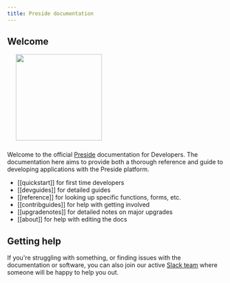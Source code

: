 ```yaml
---
title: Preside documentation
---
```


## Welcome

<img src="images/preside-icon.png" height="200" width="200" style="margin-left: 20px;margin-bottom: 10px;" class="pull-right no-border">

Welcome to the official [Preside](https://www.preside.org) documentation for Developers. The documentation here aims to provide both a thorough reference and guide to developing applications with the Preside platform.

* [[quickstart]] for first time developers
* [[devguides]] for detailed guides
* [[reference]] for looking up specific functions, forms, etc.
* [[contribguides]] for help with getting involved
* [[upgradenotes]] for detailed notes on major upgrades
* [[about]] for help with editing the docs


## Getting help

If you're struggling with something, or finding issues with the documentation or software, you can also join our active [Slack team](https://presidecms-slack.herokuapp.com) where someone will be happy to help you out.

<script async defer src="https://presidecms-slack.herokuapp.com/slackin.js?large"></script>